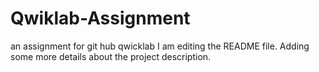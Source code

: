# Qwiklab-Assignment
an assignment for git hub qwicklab 
I am editing the README file. Adding some more details about the project description.
